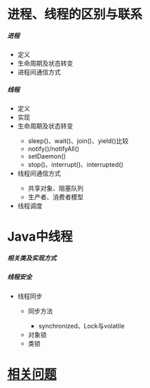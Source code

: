 <h1>进程、线程的区别与联系</h1>
<h5>进程</h5>
<ul>
	<li>定义</li>
	<li>生命周期及状态转变</li>
	<li>进程间通信方式</li>
</ul>
<h5>线程</h5>
<ul>
	<li>定义</li>
	<li>实现</li>
	<li>生命周期及状态转变</li>
	<ul>
		<li>sleep()、wait()、join()、yield()比较</li>
		<li>notify()/notifyAll()</li>
		<li>setDaemon()</li>
		<li>stop()、interrupt()、interrupted()</li>
	</ul>
	<li>线程间通信方式</li>
	<ul>
		<li>共享对象、阻塞队列</li>
		<li>生产者、消费者模型</li>
	</ul>
	<li>线程调度</li>
</ul>
<h1>Java中线程</h1>
<h5>相关类及实现方式</h5>
<h5>线程安全</h5>
<ul>
	<li>线程同步</li>
	<ul>
		<li>同步方法</li>
		<ul>
			<li>synchronized、Lock与volatile</li>
		</ul>
		<li>对象锁</li>
		<li>类锁</li>
	</ul>
</ul>
<h1><a href="https://blog.csdn.net/u011163372/article/details/73995897/">相关问题</a></h1>
